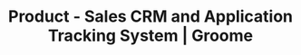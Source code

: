 ---
layout: services
title: Product - Sales CRM and Application Tracking System | Groome
permalink: /services/
description: With Groome streamline your hiring processes aligned with your sales goals. Request for a free demo now! 
keywords: Human Recourse Management system, Hiring solution, Talent Management Software, Application Tracking System, AI-Enabled, Recruitment Management software, recruitment system, Talent CRM, HR Software, Bangalore, India
---